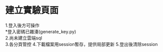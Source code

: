 # 建立實驗頁面

1.登入後方可操作 \
*登入密碼已雜湊(generate_key.py) \
2.尚未建立雲端sql \
3.各分頁管控
4.下載檔案用session暫存，提供局部更新
5.登出後清除session
